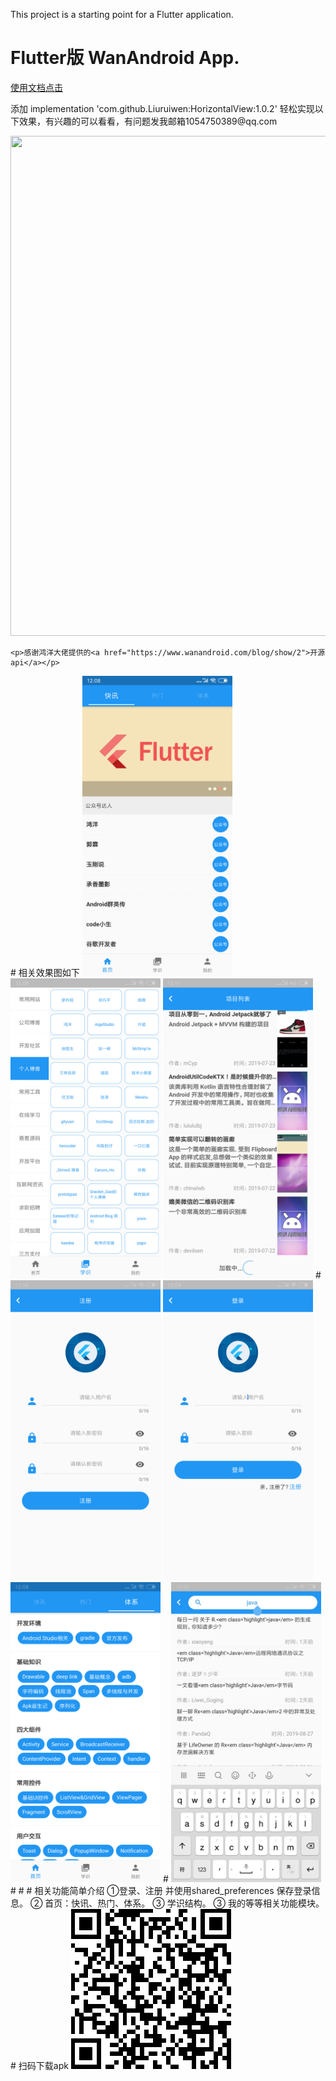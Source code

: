 This project is a starting point for a Flutter application.
#  Flutter版 WanAndroid App.
<div>
   <p> <a href="https://www.jianshu.com/p/32f2b39fd003">使用文档点击</a></p>
<p>添加 implementation 'com.github.Liuruiwen:HorizontalView:1.0.2' 轻松实现以下效果，有兴趣的可以看看，有问题发我邮箱1054750389@qq.com</p>
   <img src="https://github.com/Liuruiwen/HorizontalView/blob/master/picture/HorizontalView.gif" width=800 height=800/>
   
</div>
<div>
 
    <p>感谢鸿洋大佬提供的<a href="https://www.wanandroid.com/blog/show/2">开源api</a></p>
</div>
# 相关效果图如下
 <img src="https://github.com/Liuruiwen/flutter_go/blob/master/image/show1.png" width="240">  <img src="https://github.com/Liuruiwen/flutter_go/blob/master/image/show2.png" width="240">  <img src="https://github.com/Liuruiwen/flutter_go/blob/master/image/show3.png" width="240">
 #
  <img src="https://github.com/Liuruiwen/flutter_go/blob/master/image/show4.png" width="240">  <img src="https://github.com/Liuruiwen/flutter_go/blob/master/image/show5.png" width="240">  <img src="https://github.com/Liuruiwen/flutter_go/blob/master/image/show6.png" width="240">
  #
   <img src="https://github.com/Liuruiwen/flutter_go/blob/master/image/show7.jpg" width="240"> 
 # # # 相关功能简单介绍
      ①登录、注册 并使用shared_preferences 保存登录信息。  
      ② 首页：快讯、热门、体系。  
      ③ 学识结构。  
      ③ 我的等等相关功能模块。  
 # 扫码下载apk
     <img src="https://github.com/Liuruiwen/flutter_go/blob/master/image/apk_code.png"> 
 
</div>


